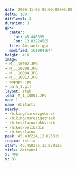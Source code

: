 ```yaml
---
date: 2006-11-05 00:00:00+00:00
delta: 180
difflevel: 2
duration: 3
gpx:
  center:
    lat: 45.446895
    lon: 13.83224585
  file: Abitanti.gpx
  modified: 1619847644
height: 418
image:
- M_1_10002.JPG
- M_1_10008.JPG
- M_1_10004.JPG
- M_1_10013.JPG
- mapgps.jpg
- path_1.gif
layout: stub
lead: M_1_10002.JPG
map: 1
name: Abitanti
nearby:
- /biking/marezigeborst
- /biking/marezigetrsek
- /hikes/lacnakukkvirik
- /hikes/velibadin
- /hikes/lacna
peak: 45.436224,13.825319
region: istria
start: 45.458375,13.850126
title: Abitanti
x: 408
y: 33
---
```


